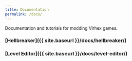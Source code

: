 ```yaml
---
title: Documentation
permalink: /docs/
---
```


Documentation and tutorials for modding Virhex games.

### [Hellbreaker]({{ site.baseurl }}/docs/hellbreaker/)
### [Level Editor]({{ site.baseurl }}/docs/level-editor/)